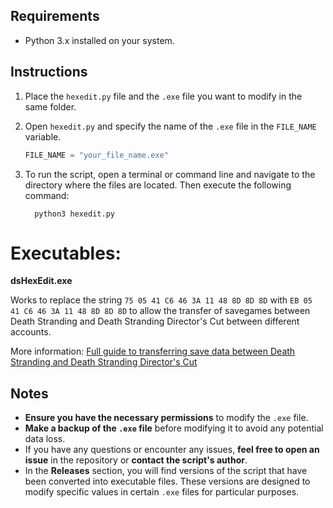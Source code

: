## Requirements

- Python 3.x installed on your system.

## Instructions

1. Place the `hexedit.py` file and the `.exe` file you want to modify in the same folder.

2. Open `hexedit.py` and specify the name of the `.exe` file in the `FILE_NAME` variable.

   ```python
   FILE_NAME = "your_file_name.exe"

3. To run the script, open a terminal or command line and navigate to the directory where the files are located. Then execute the following command:

   ```
     python3 hexedit.py

# Executables:

**dsHexEdit.exe**

Works to replace the string `75 05 41 C6 46 3A 11 48 8D 8D 8D` with `EB 05 41 C6 46 3A 11 48 8D 8D 8D` to allow the transfer of savegames between Death Stranding and Death Stranding Director's Cut between different accounts.

More information: [Full guide to transferring save data between Death Stranding and Death Stranding Director's Cut](https://www.reddit.com/r/DeathStranding/comments/14uxzax/full_guide_to_transferring_save_data_between/)


## Notes

- **Ensure you have the necessary permissions** to modify the `.exe` file.
- **Make a backup of the `.exe` file** before modifying it to avoid any potential data loss.
- If you have any questions or encounter any issues, **feel free to open an issue** in the repository or **contact the script's author**.
- In the **Releases** section, you will find versions of the script that have been converted into executable files. These versions are designed to modify specific values in certain `.exe` files for particular purposes.
